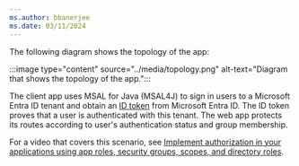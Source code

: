 ```yaml
---
ms.author: bbanerjee
ms.date: 03/11/2024
---
```


The following diagram shows the topology of the app:

:::image type="content" source="../media/topology.png" alt-text="Diagram that shows the topology of the app.":::

The client app uses MSAL for Java (MSAL4J) to sign in users to a Microsoft Entra ID tenant and obtain an [ID token](/entra/identity-platform/id-tokens) from Microsoft Entra ID. The ID token proves that a user is authenticated with this tenant. The web app protects its routes according to user's authentication status and group membership.

For a video that covers this scenario, see [Implement authorization in your applications using app roles, security groups, scopes, and directory roles](https://www.youtube.com/watch?v=LRoc-na27l0).

